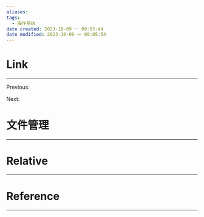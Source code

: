 ```yaml
---
aliases: 
tags:
  - 操作系统
date created: 2023-10-09 一 09:05:44
date modified: 2023-10-09 一 09:05:54
---
```


# Link
---
Previous: 

Next: 

# 文件管理
---


# Relative
---


# Reference
---

